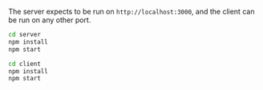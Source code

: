 The server expects to be run on `http://localhost:3000`, and the client can be run on any other port.

```bash
cd server
npm install
npm start
```

```bash
cd client
npm install 
npm start
```
